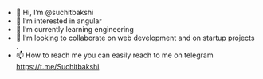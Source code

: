 - 👋 Hi, I’m @suchitbakshi
- 👀 I’m interested in angular 
- 🌱 I’m currently learning engineering 
- 💞️ I’m looking to collaborate on web development and on startup projects .
- 📫 How to reach me you can easily reach to me on telegram https://t.me/Suchitbakshi

<!---
suchitbakshi/suchitbakshi is a ✨ special ✨ repository because its `README.md` (this file) appears on your GitHub profile.
You can click the Preview link to take a look at your changes.
--->
